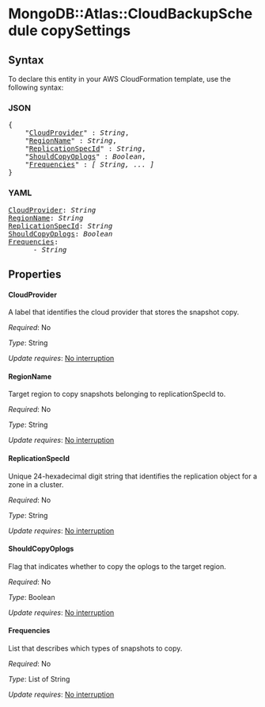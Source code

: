 # MongoDB::Atlas::CloudBackupSchedule copySettings

## Syntax

To declare this entity in your AWS CloudFormation template, use the following syntax:

### JSON

<pre>
{
    "<a href="#cloudprovider" title="CloudProvider">CloudProvider</a>" : <i>String</i>,
    "<a href="#regionname" title="RegionName">RegionName</a>" : <i>String</i>,
    "<a href="#replicationspecid" title="ReplicationSpecId">ReplicationSpecId</a>" : <i>String</i>,
    "<a href="#shouldcopyoplogs" title="ShouldCopyOplogs">ShouldCopyOplogs</a>" : <i>Boolean</i>,
    "<a href="#frequencies" title="Frequencies">Frequencies</a>" : <i>[ String, ... ]</i>
}
</pre>

### YAML

<pre>
<a href="#cloudprovider" title="CloudProvider">CloudProvider</a>: <i>String</i>
<a href="#regionname" title="RegionName">RegionName</a>: <i>String</i>
<a href="#replicationspecid" title="ReplicationSpecId">ReplicationSpecId</a>: <i>String</i>
<a href="#shouldcopyoplogs" title="ShouldCopyOplogs">ShouldCopyOplogs</a>: <i>Boolean</i>
<a href="#frequencies" title="Frequencies">Frequencies</a>: <i>
      - String</i>
</pre>

## Properties

#### CloudProvider

A label that identifies the cloud provider that stores the snapshot copy.

_Required_: No

_Type_: String

_Update requires_: [No interruption](https://docs.aws.amazon.com/AWSCloudFormation/latest/UserGuide/using-cfn-updating-stacks-update-behaviors.html#update-no-interrupt)

#### RegionName

Target region to copy snapshots belonging to replicationSpecId to.

_Required_: No

_Type_: String

_Update requires_: [No interruption](https://docs.aws.amazon.com/AWSCloudFormation/latest/UserGuide/using-cfn-updating-stacks-update-behaviors.html#update-no-interrupt)

#### ReplicationSpecId

Unique 24-hexadecimal digit string that identifies the replication object for a zone in a cluster.

_Required_: No

_Type_: String

_Update requires_: [No interruption](https://docs.aws.amazon.com/AWSCloudFormation/latest/UserGuide/using-cfn-updating-stacks-update-behaviors.html#update-no-interrupt)

#### ShouldCopyOplogs

Flag that indicates whether to copy the oplogs to the target region. 

_Required_: No

_Type_: Boolean

_Update requires_: [No interruption](https://docs.aws.amazon.com/AWSCloudFormation/latest/UserGuide/using-cfn-updating-stacks-update-behaviors.html#update-no-interrupt)

#### Frequencies

List that describes which types of snapshots to copy.

_Required_: No

_Type_: List of String

_Update requires_: [No interruption](https://docs.aws.amazon.com/AWSCloudFormation/latest/UserGuide/using-cfn-updating-stacks-update-behaviors.html#update-no-interrupt)

